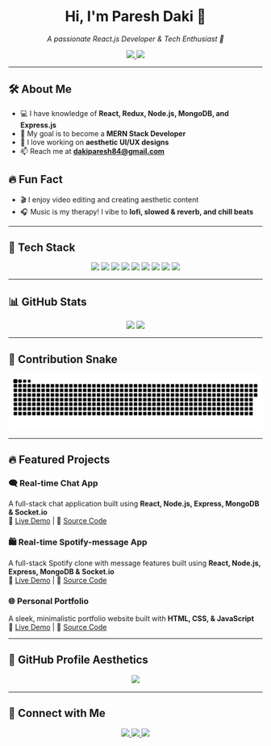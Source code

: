 <!-- Profile Header -->
<h1 align="center">Hi, I'm Paresh Daki 👋</h1>
<p align="center">
  <i>A passionate React.js Developer & Tech Enthusiast 🚀</i>
</p>

<!-- Social Links -->
<p align="center">
  <a href="https://www.linkedin.com/in/paresh954/">
    <img src="https://img.shields.io/badge/LinkedIn-0A66C2?style=for-the-badge&logo=linkedin&logoColor=white"/>
  </a>
  <a href="https://github.com/paresh954">
    <img src="https://img.shields.io/badge/GitHub-181717?style=for-the-badge&logo=github&logoColor=white"/>
  </a>
</p>

---

## 🛠️ About Me  
- 💻 I have knowledge of **React, Redux, Node.js, MongoDB, and Express.js**  
- 🎯 My goal is to become a **MERN Stack Developer**  
- 🎨 I love working on **aesthetic UI/UX designs**  
- 📫 Reach me at **dakiparesh84@gmail.com**  

## 🔥 Fun Fact  
- 🎬 I enjoy video editing and creating aesthetic content  
- 🎧 Music is my therapy! I vibe to **lofi, slowed & reverb, and chill beats**  

---

## 🚀 Tech Stack  
<div align="center">
  <img src="https://img.shields.io/badge/HTML5-E34F26?style=for-the-badge&logo=html5&logoColor=white"/>
  <img src="https://img.shields.io/badge/CSS3-1572B6?style=for-the-badge&logo=css3&logoColor=white"/>
  <img src="https://img.shields.io/badge/JavaScript-F7DF1E?style=for-the-badge&logo=javascript&logoColor=black"/>
  <img src="https://img.shields.io/badge/React-61DAFB?style=for-the-badge&logo=react&logoColor=black"/>
  <img src="https://img.shields.io/badge/Redux-764ABC?style=for-the-badge&logo=redux&logoColor=white"/>
  <img src="https://img.shields.io/badge/TailwindCSS-38B2AC?style=for-the-badge&logo=tailwind-css&logoColor=white"/>
  <img src="https://img.shields.io/badge/Node.js-339933?style=for-the-badge&logo=node.js&logoColor=white"/>
  <img src="https://img.shields.io/badge/Express.js-000000?style=for-the-badge&logo=express&logoColor=white"/>
  <img src="https://img.shields.io/badge/MongoDB-47A248?style=for-the-badge&logo=mongodb&logoColor=white"/>
</div>

---

## 📊 GitHub Stats  
<div align="center">
  <img src="https://github-readme-stats.vercel.app/api?username=paresh954&show_icons=true&theme=radical" height="150" />
  <img src="https://github-readme-stats.vercel.app/api/top-langs/?username=paresh954&layout=compact&theme=radical" height="150"/>
</div>

---

## 🐍 Contribution Snake  

<picture>
  <source media="(prefers-color-scheme: dark)" srcset="https://raw.githubusercontent.com/paresh954/paresh954/output/github-snake-dark.svg" />
  <source media="(prefers-color-scheme: light)" srcset="https://raw.githubusercontent.com/paresh954/paresh954/output/github-snake.svg" />
  <img alt="github-snake" src="https://raw.githubusercontent.com/paresh954/paresh954/output/github-snake.svg" />
</picture>


---

## 🔥 Featured Projects  
### 🗨️ Real-time Chat App  
A full-stack chat application built using **React, Node.js, Express, MongoDB & Socket.io**  
🚀 [Live Demo](https://fullstack-chat-app-d88x.onrender.com/) | 📂 [Source Code](https://github.com/paresh954/fullstack-chat-app)  

### 🛍️ Real-time Spotify-message App 
A full-stack Spotify clone with message features built using **React, Node.js, Express, MongoDB & Socket.io**  
🚀 [Live Demo](https://realtime-spotify-clone-uwy0.onrender.com/) | 📂 [Source Code](https://github.com/paresh954/realtime-spotify-clone)  

### 🌐 Personal Portfolio  
A sleek, minimalistic portfolio website built with **HTML, CSS, & JavaScript**  
🚀 [Live Demo](https://cerulean-nasturtium-c0675e.netlify.app/) | 📂 [Source Code](https://github.com/paresh954/portfolio)  

---

## 🎨 GitHub Profile Aesthetics  
<p align="center">
  <img src="https://github-profile-summary-cards.vercel.app/api/cards/profile-details?username=paresh954&theme=github_dark"/>
</p>

---

## 🤝 Connect with Me  
<p align="center">
  <a href="mailto:dakiparesh84@gmail.com">
    <img src="https://img.shields.io/badge/Gmail-D14836?style=for-the-badge&logo=gmail&logoColor=white"/>
  </a>
  <a href="https://www.linkedin.com/in/paresh954/">
    <img src="https://img.shields.io/badge/LinkedIn-0A66C2?style=for-the-badge&logo=linkedin&logoColor=white"/>
  </a>
  <a href="https://github.com/paresh954">
    <img src="https://img.shields.io/badge/GitHub-181717?style=for-the-badge&logo=github&logoColor=white"/>
  </a>
</p>
